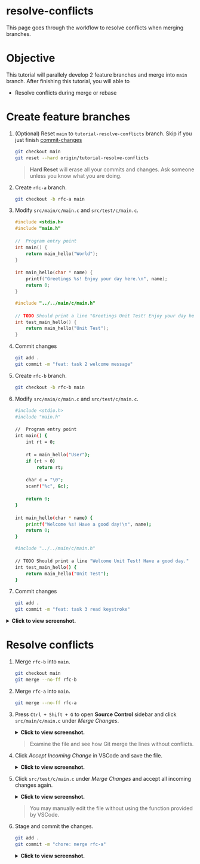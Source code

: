 # resolve-conflicts

This page goes through the workflow to resolve conflicts when merging branches.

# Objective

This tutorial will parallely develop 2 feature branches and merge into `main` branch. After finishing this tutorial, you will able to 

* Resolve conflicts during merge or rebase

# Create feature branches

1. (Optional) Reset `main` to `tutorial-resolve-conflicts` branch. Skip if you just finish [commit-changes](../commit-changes/readme.md)
    ```bash
    git checkout main
    git reset --hard origin/tutorial-resolve-conflicts
    ```
    > **Hard Reset** will erase all your commits and changes. Ask someone unless you know what you are doing.

1. Create `rfc-a` branch.
    ```bash
    git checkout -b rfc-a main
    ```

1. Modify `src/main/c/main.c` and `src/test/c/main.c`.
    ```c
    #include <stdio.h>
    #include "main.h"

    //  Program entry point
    int main() {
        return main_hello("World");
    }

    int main_hello(char * name) {
        printf("Greetings %s! Enjoy your day here.\n", name);
        return 0;
    }
    ```
    ```c
    #include "../../main/c/main.h"

    // TODO Should print a line "Greetings Unit Test! Enjoy your day here."
    int test_main_hello() {
        return main_hello("Unit Test");
    }
    ```

1. Commit changes
    ```bash
    git add .
    git commit -m "feat: task 2 welcome message"
    ```

1. Create `rfc-b` branch.
    ```bash
    git checkout -b rfc-b main
    ```

1. Modify `src/main/c/main.c` and `src/test/c/main.c`.
    ```bash
    #include <stdio.h>
    #include "main.h"

    //  Program entry point
    int main() {
        int rt = 0;
        
        rt = main_hello("User");
        if (rt > 0)
            return rt;

        char c = "\0";
        scanf("%c", &c);

        return 0;
    }

    int main_hello(char * name) {
        printf("Welcome %s! Have a good day!\n", name);
        return 0;
    }
    ```
    ```bash
    #include "../../main/c/main.h"

    // TODO Should print a line "Welcome Unit Test! Have a good day."
    int test_main_hello() {
        return main_hello("Unit Test");
    }
    ```

1. Commit changes
    ```bash
    git add .
    git commit -m "feat: task 3 read keystroke"
    ```

<details>
<summary><b>Click to view screenshot.</b></summary>

![branch-resolve-conflicts](images/01-feature-branches.png)
</details>

# Resolve conflicts

1. Merge `rfc-b` into `main`.
    ```bash
    git checkout main
    git merge --no-ff rfc-b
    ```

1. Merge `rfc-a` into `main`.
    ```bash
    git merge --no-ff rfc-a
    ```

1. Press `Ctrl + Shift + G` to open **Source Control** sidebar and click `src/main/c/main.c` under _Merge Changes_.
    <details>
    <summary><b>Click to view screenshot.</b></summary>

    ![branch-merge-conflicts](images/02-merge-before-resolve.png)
    </details>

    > Examine the file and see how Git merge the lines without conflicts.

1. Click _Accept Incoming Change_ in VSCode and save the file.
    <details>
    <summary><b>Click to view screenshot.</b></summary>

    ![branch-resolve-conflicts](images/03-merge-accept-incoming.png)
    </details>

1. Click `src/test/c/main.c` under _Merge Changes_ and accept all incoming changes again.
    <details>
    <summary><b>Click to view screenshot.</b></summary>

    ![branch-accept-resolution](images/04-merge-after-resolve.png)
    </details>

    > You may manually edit the file without using the function provided by VSCode.

1. Stage and commit the changes.
    ```bash
    git add .
    git commit -m "chore: merge rfc-a"
    ```
    <details>
    <summary><b>Click to view screenshot.</b></summary>

    ![branch-merge-complete](images/05-merge-complete.png)
    </details>
    
